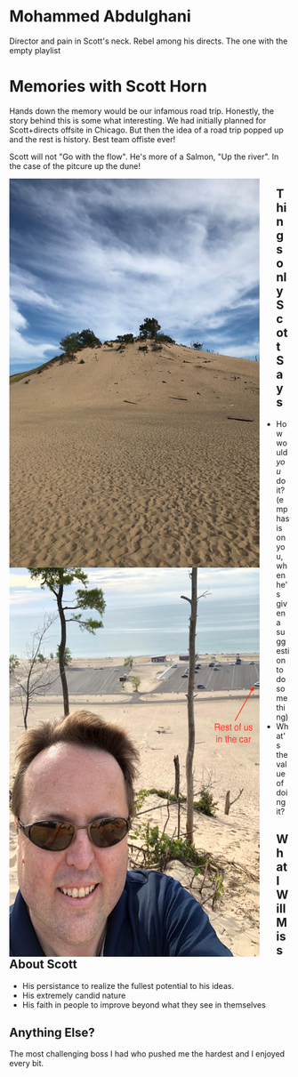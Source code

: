 
# Mohammed Abdulghani
Director and pain in Scott's neck. Rebel among his directs. The one with the empty playlist

# Memories with Scott Horn
Hands down the memory would be our infamous  road trip. Honestly, the story behind this is some what interesting. We had initially planned for Scott+directs offsite in Chicago. But then the idea of a road trip popped up and the rest is history.
Best team offiste ever!

Scott will not "Go with the flow". He's more of a Salmon, "Up the river". In the case of the pitcure up the dune!

<img src="images/dune1.png" alt="Looking up at Scott" style="float:left; margin-right:30px;" width="450" height="700"/>
<img src="images/dune2.png" alt="Scott looking down to us" style="float:left; margin-right:30px;" width="450" height="700"/>

## Things only Scott Says

- How would *you* do it? (emphasis on you, when he's given a suggestion to do something) 
- What's the value of doing it?

## What I Will Miss About Scott
- His persistance to realize the fullest potential to his ideas.
- His extremely candid nature
- His faith in people to improve beyond what they see in themselves


## Anything Else?
The most challenging boss I had who pushed me the hardest and I enjoyed every bit. 
